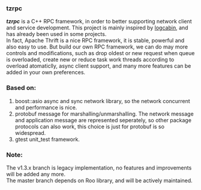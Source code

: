 ### tzrpc

***tzrpc*** is a C++ RPC framework, in order to better supporting network client and service development. This project is mainly inspired by [logcabin](https://github.com/logcabin/logcabin), and has already been used in some projects.   
In fact, Apache Thrift is a nice RPC framework, it is stable, powerful and also easy to use. But build our own RPC framework, we can do may more controls and modifications, such as drop oldest or new request when queue is overloaded, create new or reduce task work threads according to overload atomaticlly, async client support, and many more features can be added in your own preferences.   

### Based on:
1. boost::asio async and sync network library, so the network concurrent and performance is nice.   
2. protobuf message for marshalling/unmarshalling. The network message and application message are represented seperately, so other package protocols can also work, this choice is just for protobuf is so widespread.   
3. gtest unit_test framework.   

### Note:   
The v1.3.x branch is legacy implementation, no features and improvements will be added any more.   
The master branch depends on Roo library, and will be actively maintained.   
